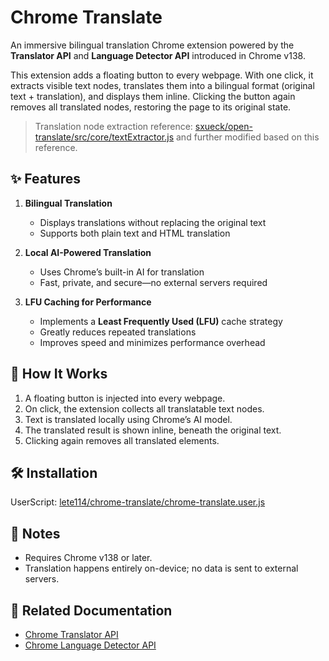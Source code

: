 # Chrome Translate

An immersive bilingual translation Chrome extension powered by the **Translator API** and **Language Detector API** introduced in Chrome v138.

This extension adds a floating button to every webpage. With one click, it extracts visible text nodes, translates them into a bilingual format (original text + translation), and displays them inline. Clicking the button again removes all translated nodes, restoring the page to its original state.

> Translation node extraction reference: [sxueck/open-translate/src/core/textExtractor.js](https://github.com/sxueck/open-translate/blob/925aa5ec14416cde8c6ffa98aab3ecfc33b04e81/src/core/textExtractor.js) and further modified based on this reference.

## ✨ Features

1. **Bilingual Translation**

   * Displays translations without replacing the original text
   * Supports both plain text and HTML translation

2. **Local AI-Powered Translation**

   * Uses Chrome’s built-in AI for translation
   * Fast, private, and secure—no external servers required

3. **LFU Caching for Performance**

   * Implements a **Least Frequently Used (LFU)** cache strategy
   * Greatly reduces repeated translations
   * Improves speed and minimizes performance overhead

## 🚀 How It Works

1. A floating button is injected into every webpage.
2. On click, the extension collects all translatable text nodes.
3. Text is translated locally using Chrome’s AI model.
4. The translated result is shown inline, beneath the original text.
5. Clicking again removes all translated elements.

## 🛠️ Installation

UserScript: [lete114/chrome-translate/chrome-translate.user.js](https://raw.githubusercontent.com/lete114/chrome-translate/refs/heads/main/dist/chrome-translate.user.js)

## 📌 Notes

* Requires Chrome v138 or later.
* Translation happens entirely on-device; no data is sent to external servers.

## 📖 Related Documentation

* [Chrome Translator API](https://developer.chrome.com/docs/ai/translator-api)
* [Chrome Language Detector API](https://developer.chrome.com/docs/ai/language-detection)
